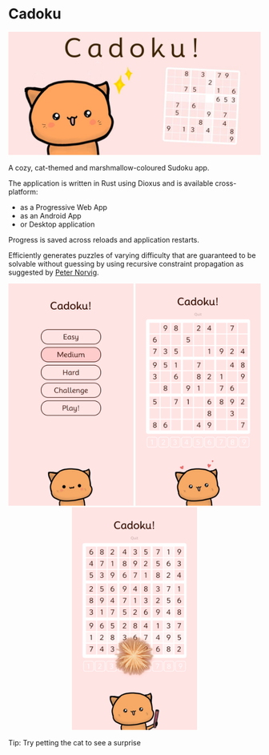 # Cadoku

<p align="center">
<img  src="assets/feature-graphic.jpg">
</p>


A cozy, cat-themed and marshmallow-coloured Sudoku app.


The application is written in Rust using Dioxus and is available cross-platform:
- as a Progressive Web App 
- as an Android App
- or Desktop application

Progress is saved across reloads and application restarts.

Efficiently generates puzzles of varying difficulty that are guaranteed to be solvable without guessing by using recursive constraint propagation as suggested by [Peter Norvig](http://norvig.com/sudoku.html).
<p align="center">
<img  src="screenshots/home.png" width="250">  
<img  src="screenshots/hearts.png" width="250">
<img  src="screenshots/fireworks.png" width="250">
</p>


Tip: Try petting the cat to see a surprise
